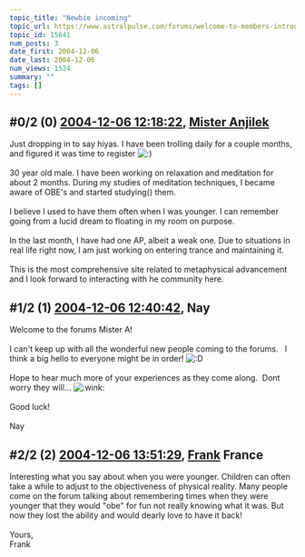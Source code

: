 ```yaml
---
topic_title: "Newbie incoming"
topic_url: https://www.astralpulse.com/forums/welcome-to-members-introductions!/newbie-incoming
topic_id: 15641
num_posts: 3
date_first: 2004-12-06
date_last: 2004-12-06
num_views: 1524
summary: ""
tags: []
---
```


## \#0/2 (0) [2004-12-06 12:18:22](https://www.astralpulse.com/forums/index.php?msg=136446), [Mister Anjilek](https://www.astralpulse.com/forums/profile/?u=7526)  ##
<section>
Just dropping in to say hiyas. I have been trolling daily for a couple months, and figured it was time to register
<img alt=":)" class="smiley" src="https://www.astralpulse.com/forums/Smileys/fugue/smiley.png" title="Smiley"/>
<br>
<br>
30 year old male. I have been working on relaxation and meditation for about 2 months. During my studies of meditation techniques, I became aware of OBE's and started studying() them.
<br>
<br>
I believe I used to have them often when I was younger. I can remember going from a lucid dream to floating in my room on purpose.
<br>
<br>
In the last month, I have had one AP, albeit a weak one. Due to situations in real life right now, I am just working on entering trance and maintaining it.
<br>
<br>
This is the most comprehensive site related to metaphysical advancement and I look forward to interacting with he community here.
</section>

## \#1/2 (1) [2004-12-06 12:40:42](https://www.astralpulse.com/forums/index.php?msg=136450), Nay  ##
<section>
Welcome to the forums Mister A!
<br>
<br>
I can't keep up with all the wonderful new people coming to the forums.   I think a big hello to everyone might be in order!
<img alt=":D" class="smiley" src="https://www.astralpulse.com/forums/Smileys/fugue/cheesy.png" title="Cheesy"/>
<br>
<br>
Hope to hear much more of your experiences as they come along.  Dont worry they will...
<img alt=":wink:" class="smiley" src="https://www.astralpulse.com/forums/Smileys/fugue/wink.png" title="Wink"/>
<br>
<br>
Good luck!
<br>
<br>
Nay
</section>

## \#2/2 (2) [2004-12-06 13:51:29](https://www.astralpulse.com/forums/index.php?msg=136465), [Frank](https://www.astralpulse.com/forums/profile/?u=359) France ##
<section>
Interesting what you say about when you were younger. Children can often take a while to adjust to the objectiveness of physical reality. Many people come on the forum talking about remembering times when they were younger that they would "obe" for fun not really knowing what it was. But now they lost the ability and would dearly love to have it back!
<br>
<br>
Yours,
<br>
Frank
</section>